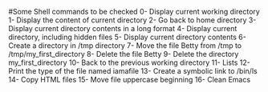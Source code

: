 #Some Shell commands to be checked
0- Display current working directory
1- Display the content of current directory
2- Go back to home directory
3- Display current directory contents in a long format
4- Display current directory, including hidden files
5- Display current directory contents
6- Create a directory in /tmp directory
7- Move the file Betty from /tmp to /tmp/my_first_directory
8- Delete the file Betty
9- Delete the directory my_first_directory
10- Back to the previous working directory
11- Lists
12- Print the type of the file named iamafile
13- Create a symbolic link to /bin/ls
14- Copy HTML files
15- Move file uppercase beginning
16- Clean Emacs
